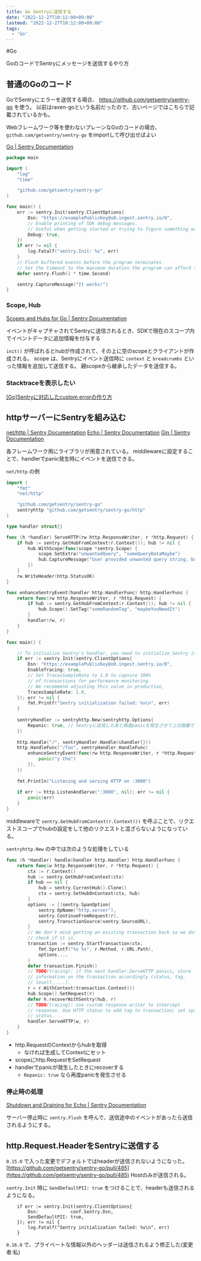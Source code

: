 ```yaml
---
title: Go Sentryに送信する
date: "2022-12-27T10:12:00+09:00"
lastmod: "2022-12-27T10:12:00+09:00"
tags:
  - 'Go'
---
```


#Go

GoのコードでSentryにメッセージを送信するやり方

## 普通のGoのコード

GoでSentryにエラーを送信する場合、 <https://github.com/getsentry/sentry-go> を使う。
以前はraven-goという名前だったので、古いページではこちらで記載されているかも。

Webフレームワーク等を使わないプレーンなGoのコードの場合、 `github.com/getsentry/sentry-go` をimportして呼び出せばよい

[Go | Sentry Documentation](https://docs.sentry.io/platforms/go/)

```go
package main

import (
	"log"
	"time"

	"github.com/getsentry/sentry-go"
)

func main() {
	err := sentry.Init(sentry.ClientOptions{
		Dsn: "https://examplePublicKey@o0.ingest.sentry.io/0",
		// Enable printing of SDK debug messages.
		// Useful when getting started or trying to figure something out.
		Debug: true,
	})
	if err != nil {
		log.Fatalf("sentry.Init: %s", err)
	}
	// Flush buffered events before the program terminates.
	// Set the timeout to the maximum duration the program can afford to wait.
	defer sentry.Flush(2 * time.Second)

    sentry.CaptureMessage("It works!")
}
```

### Scope, Hub

[Scopes and Hubs for Go | Sentry Documentation](https://docs.sentry.io/platforms/go/enriching-events/scopes/)

イベントがキャプチャされてSentryに送信されるとき、SDKで現在のスコープ内でイベントデータに追加情報を付与する

`init()` が呼ばれるとhubが作成されて、その上に空のscopeとクライアントが作成される。
scope は、Sentryにイベント送信時に `context` と `breadcrumbs` といった情報を追加して送信する。
親scopeから継承したデータを送信する。

### Stacktraceを表示したい

[[Go]Sentryに対応したcustom errorの作り方](https://zenn.dev/tomtwinkle/articles/18447cca3232d07c9f12)

## httpサーバーにSentryを組み込む

[net/http | Sentry Documentation](https://docs.sentry.io/platforms/go/guides/http/)
[Echo | Sentry Documentation](https://docs.sentry.io/platforms/go/guides/echo/)
[Gin | Sentry Documentation](https://docs.sentry.io/platforms/go/guides/gin/)

各フレームワーク用にライブラリが用意されている。
middlewareに設定することで、handlerでpanic発生時にイベントを送信できる。

`net/http` の例

```go
import (
	"fmt"
	"net/http"

	"github.com/getsentry/sentry-go"
	sentryhttp "github.com/getsentry/sentry-go/http"
)

type handler struct{}

func (h *handler) ServeHTTP(rw http.ResponseWriter, r *http.Request) {
	if hub := sentry.GetHubFromContext(r.Context()); hub != nil {
		hub.WithScope(func(scope *sentry.Scope) {
			scope.SetExtra("unwantedQuery", "someQueryDataMaybe")
			hub.CaptureMessage("User provided unwanted query string, but we recovered just fine")
		})
	}
	rw.WriteHeader(http.StatusOK)
}

func enhanceSentryEvent(handler http.HandlerFunc) http.HandlerFunc {
	return func(rw http.ResponseWriter, r *http.Request) {
		if hub := sentry.GetHubFromContext(r.Context()); hub != nil {
			hub.Scope().SetTag("someRandomTag", "maybeYouNeedIt")
		}
		handler(rw, r)
	}
}

func main() {

    // To initialize Sentry's handler, you need to initialize Sentry itself beforehand
    if err := sentry.Init(sentry.ClientOptions{
    	Dsn: "https://examplePublicKey@o0.ingest.sentry.io/0",
    	EnableTracing: true,
    	// Set TracesSampleRate to 1.0 to capture 100%
    	// of transactions for performance monitoring.
    	// We recommend adjusting this value in production,
    	TracesSampleRate: 1.0,
    }); err != nil {
    	fmt.Printf("Sentry initialization failed: %v\n", err)
    }
    
    sentryHandler := sentryhttp.New(sentryhttp.Options{
    	Repanic: true, // Sentryに送信したあと再度panicを発生させて上位階層でキャッチできるようにする
    })
    
    http.Handle("/", sentryHandler.Handle(&handler{}))
    http.HandleFunc("/foo", sentryHandler.HandleFunc(
    	enhanceSentryEvent(func(rw http.ResponseWriter, r *http.Request) {
    		panic("y tho")
    	}),
    ))
    
    fmt.Println("Listening and serving HTTP on :3000")
    
    if err := http.ListenAndServe(":3000", nil); err != nil {
    	panic(err)
    }
}
```

middlewareで `sentry.GetHubFromContext(r.Context())` を呼ぶことで、リクエストスコープでhubの設定をして他のリクエストと混ざらないようになっている。

`sentryhttp.New` の中では次のような処理をしている

```go
func (h *Handler) handle(handler http.Handler) http.HandlerFunc {
	return func(w http.ResponseWriter, r *http.Request) {
		ctx := r.Context()
		hub := sentry.GetHubFromContext(ctx)
		if hub == nil {
			hub = sentry.CurrentHub().Clone()
			ctx = sentry.SetHubOnContext(ctx, hub)
		}
		options := []sentry.SpanOption{
			sentry.OpName("http.server"),
			sentry.ContinueFromRequest(r),
			sentry.TransctionSource(sentry.SourceURL),
		}
		// We don't mind getting an existing transaction back so we don't need to
		// check if it is.
		transaction := sentry.StartTransaction(ctx,
			fmt.Sprintf("%s %s", r.Method, r.URL.Path),
			options...,
		)
		defer transaction.Finish()
		// TODO(tracing): if the next handler.ServeHTTP panics, store
		// information on the transaction accordingly (status, tag,
		// level?, ...).
		r = r.WithContext(transaction.Context())
		hub.Scope().SetRequest(r)
		defer h.recoverWithSentry(hub, r)
		// TODO(tracing): use custom response writer to intercept
		// response. Use HTTP status to add tag to transaction; set span
		// status.
		handler.ServeHTTP(w, r)
	}
}
```

- http.RequestのContextからhubを取得
    - なければ生成してContextにセット
- scopeにhttp.RequestをSetRequest
- handlerでpanicが発生したときにrecoverする
    - `Repanic: true` なら再度panicを発生させる

### 停止時の処理

[Shutdown and Draining for Echo | Sentry Documentation](https://docs.sentry.io/platforms/go/guides/echo/configuration/draining/)

サーバー停止時に `sentry.Flush` を呼んで、送信途中のイベントがあったら送信されるようにする。

## http.Request.HeaderをSentryに送信する

`0.15.0` で入った変更でデフォルトではheaderが送信されないようになった。
[https://github.com/getsentry/sentry-go/pull/485](https://github.com/getsentry/sentry-go/pull/485)
Hostのみが送信される。

`sentry.Init` 時に `SendDefaultPII: true` をつけることで、headerも送信されるようになる。

```
	if err := sentry.Init(sentry.ClientOptions{
		Dsn:            conf.Sentry.Dsn,
		SendDefaultPII: true,
	}); err != nil {
		log.Fatalf("Sentry initialization failed: %v\n", err)
	}
```

`0.16.0` で、プライベートな情報以外のヘッダーは送信されるよう修正した(変更者:私)

